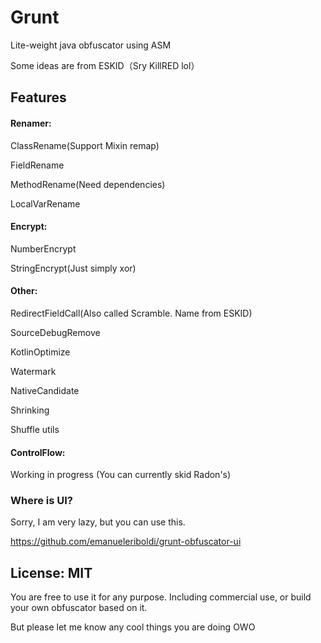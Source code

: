 # Grunt
Lite-weight java obfuscator using ASM

Some ideas are from ESKID（Sry KillRED lol）

## Features

#### Renamer:

ClassRename(Support Mixin remap)

FieldRename 

MethodRename(Need dependencies) 

LocalVarRename

#### Encrypt:

NumberEncrypt 

StringEncrypt(Just simply xor)

#### Other:

RedirectFieldCall(Also called Scramble. Name from ESKID)

SourceDebugRemove

KotlinOptimize

Watermark

NativeCandidate

Shrinking

Shuffle utils

#### ControlFlow:

Working in progress (You can currently skid Radon's)

### Where is UI?

Sorry, I am very lazy, but you can use this.

https://github.com/emanueleriboldi/grunt-obfuscator-ui

## License: MIT

You are free to use it for any purpose. Including commercial use, or build your own obfuscator based on it.

But please let me know any cool things you are doing OWO
